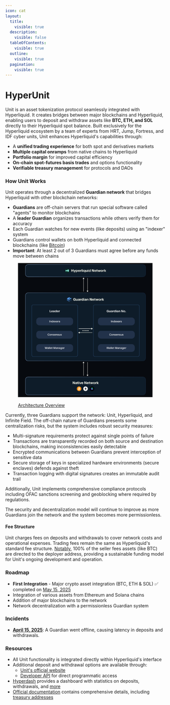 ```yaml
---
icon: cat
layout:
  title:
    visible: true
  description:
    visible: false
  tableOfContents:
    visible: true
  outline:
    visible: true
  pagination:
    visible: true
---
```


# HyperUnit

Unit is an asset tokenization protocol seamlessly integrated with Hyperliquid. It creates bridges between major blockchains and Hyperliquid, enabling users to deposit and withdraw assets like **BTC, ETH, and SOL** directly to their Hyperliquid spot balance. Built exclusively for the Hyperliquid ecosystem by a team of experts from HRT, Jump, Fortress, and IDF cyber units, Unit enhances Hyperliquid's capabilities through:

* A **unified trading experience** for both spot and derivatives markets
* **Multiple capital onramps** from native chains to Hyperliquid
* **Portfolio margin** for improved capital efficiency
* **On-chain spot-futures basis trades** and options functionality
* **Verifiable treasury management** for protocols and DAOs

### How Unit Works

Unit operates through a decentralized **Guardian network** that bridges Hyperliquid with other blockchain networks:

* **Guardians** are off-chain servers that run special software called "agents" to monitor blockchains
* A **leader Guardian** organizes transactions while others verify them for accuracy
* Each Guardian watches for new events (like deposits) using an "indexer" system
* Guardians control wallets on both Hyperliquid and connected blockchains (like [Bitcoin](https://docs.hyperunit.xyz/developers/key-addresses/mainnet/bitcoin))
* **Important**: At least 2 out of 3 Guardians must agree before any funds move between chains

<figure><img src="../../.gitbook/assets/image (2).png" alt=""><figcaption><p><a href="https://docs.hyperunit.xyz/architecture/quickstart">Architecture Overview</a></p></figcaption></figure>

Currently, three Guardians support the network: Unit, Hyperliquid, and Infinite Field. The off-chain nature of Guardians presents some centralization risks, but the system includes robust security measures:

* Multi-signature requirements protect against single points of failure
* Transactions are transparently recorded on both source and destination blockchains, making inconsistencies easily detectable
* Encrypted communications between Guardians prevent interception of sensitive data
* Secure storage of keys in specialized hardware environments (secure enclaves) defends against theft
* Transaction logging with digital signatures creates an immutable audit trail

Additionally, Unit implements comprehensive compliance protocols including OFAC sanctions screening and geoblocking where required by regulations.

The security and decentralization model will continue to improve as more Guardians join the network and the system becomes more permissionless.

#### Fee Structure

Unit charges fees on deposits and withdrawals to cover network costs and operational expenses. Trading fees remain the same as Hyperliquid's standard fee structure. [Notably](https://x.com/cainosullivan/status/1891360551424721171), 100% of the seller fees assets (like BTC) are directed to the deployer address, providing a sustainable funding model for Unit's ongoing development and operation.

### Roadmap

* **First Integration** - Major crypto asset integration (BTC, ETH & SOL) ✅ completed on [May 15, 2025](https://x.com/hyperunit/status/1922801777407295658)
* Integration of various assets from Ethereum and Solana chains
* Addition of major blockchains to the network
* Network decentralization with a permissionless Guardian system

### Incidents

* [**April 15, 2025**](https://x.com/hyperunit/status/1912093926065856562): A Guardian went offline, causing latency in deposits and withdrawals.

### Resources

* All Unit functionality is integrated directly within Hyperliquid's interface
* Additional deposit and withdrawal options are available through:
  * [Unit's official website](https://app.hyperunit.xyz/)
  * [Developer API](https://docs.hyperunit.xyz/developers/api) for direct programmatic access
* [Hyperdash](https://unit.hyperdash.info/) provides a dashboard with statistics on deposits, withdrawals, and [more](https://x.com/hypurrdash/status/1890518525824901317)
* [Official documentation](https://docs.hyperunit.xyz/) contains comprehensive details, including [treasury addresses](https://docs.hyperunit.xyz/developers/key-addresses/mainnet)
